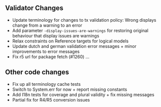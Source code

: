 ## Validator Changes

* Update terminology for changes to tx validation policy: Wrong displays change from a warning to an error
* Add parameter ```-display-issues-are-warnings``` for restoring original behaviour that display issues are warnings
* Relax constraints on Reference targets for logical models
* Update dutch and german validation error messages + minor improvements to error messages
* Fix r5 url for package fetch (#1260)  …

## Other code changes

* Fix up all terminology cache tests
* Switch to System.err for now + report missing constants
* Add I18n tests for coverage and plural validity + fix missing messages
* Partial fix for R4/R5 conversion issues
